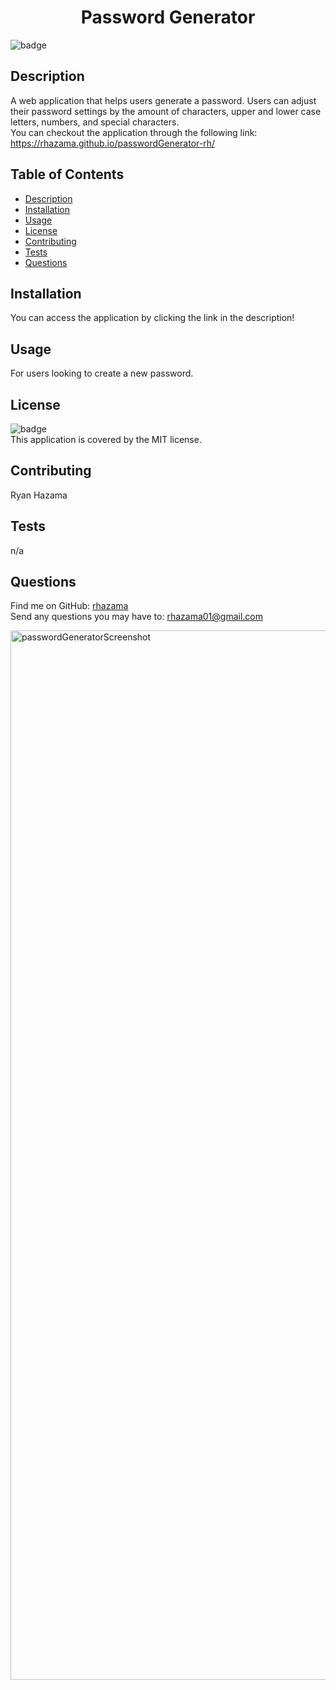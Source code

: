 <h1 align="center">Password Generator</h1>

![badge](https://img.shields.io/badge/license-MIT-brightgreen)<br />
## Description
A web application that helps users generate a password. Users can adjust their password settings by the amount of characters, upper and lower case letters, numbers, and special characters.
</br>
You can checkout the application through the following link: https://rhazama.github.io/passwordGenerator-rh/

## Table of Contents
- [Description](#description)
- [Installation](#installation)
- [Usage](#usage)
- [License](#license)
- [Contributing](#contributing)
- [Tests](#tests)
- [Questions](#questions)
## Installation
You can access the application by clicking the link in the description!

## Usage
For users looking to create a new password.

## License
![badge](https://img.shields.io/badge/license-MIT-brightgreen)
<br />
This application is covered by the MIT license.
## Contributing
Ryan Hazama
## Tests
n/a
## Questions
Find me on GitHub: [rhazama](https://github.com/rhazama)<br />
Send any questions you may have to: rhazama01@gmail.com<br />
    

<img width="1679" alt="passwordGeneratorScreenshot" src="https://user-images.githubusercontent.com/88352747/145117212-c003faf8-b2d5-4e65-a6e8-17514211e407.png">
